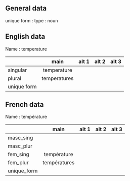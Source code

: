 ## General data

unique form :
type : noun

## English data

Name : temperature

|             |     main     | alt 1 | alt 2 | alt 3 |
| :---------- | :----------: | :---: | :---: | ----- |
| singular    | temperature  |       |       |       |
| plural      | temperatures |       |       |       |
| unique form |              |       |       |       |

## French data

Name : température

|             |     main     | alt 1 | alt 2 | alt 3 |
| :---------- | :----------: | :---: | :---: | :---: |
| masc_sing   |              |       |       |       |
| masc_plur   |              |       |       |       |
| fem_sing    | température  |       |       |       |
| fem_plur    | températures |       |       |       |
| unique_form |              |       |       |       |


